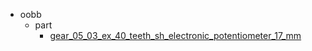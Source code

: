 * oobb
  * part
    * [gear_05_03_ex_40_teeth_sh_electronic_potentiometer_17_mm](oobb/part/gear_05_03_ex_40_teeth_sh_electronic_potentiometer_17_mm)
